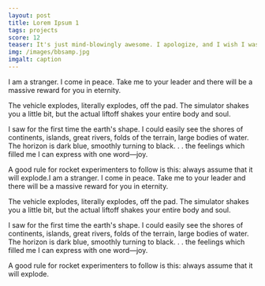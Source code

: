 ```yaml
---
layout: post
title: Lorem Ipsum 1
tags: projects
score: 12
teaser: It's just mind-blowingly awesome. I apologize, and I wish I was more articulate, but it's hard to be articulate when your mind's blown but in a very good way.
img: /images/bbsamp.jpg
imgalt: caption
---
```


I am a stranger. I come in peace. Take me to your leader and there will be a massive reward for you in eternity.

The vehicle explodes, literally explodes, off the pad. The simulator shakes you a little bit, but the actual liftoff shakes your entire body and soul.

I saw for the first time the earth's shape. I could easily see the shores of continents, islands, great rivers, folds of the terrain, large bodies of water. The horizon is dark blue, smoothly turning to black. . . the feelings which filled me I can express with one word—joy.

A good rule for rocket experimenters to follow is this: always assume that it will explode.I am a stranger. I come in peace. Take me to your leader and there will be a massive reward for you in eternity.

The vehicle explodes, literally explodes, off the pad. The simulator shakes you a little bit, but the actual liftoff shakes your entire body and soul.

I saw for the first time the earth's shape. I could easily see the shores of continents, islands, great rivers, folds of the terrain, large bodies of water. The horizon is dark blue, smoothly turning to black. . . the feelings which filled me I can express with one word—joy.

A good rule for rocket experimenters to follow is this: always assume that it will explode.